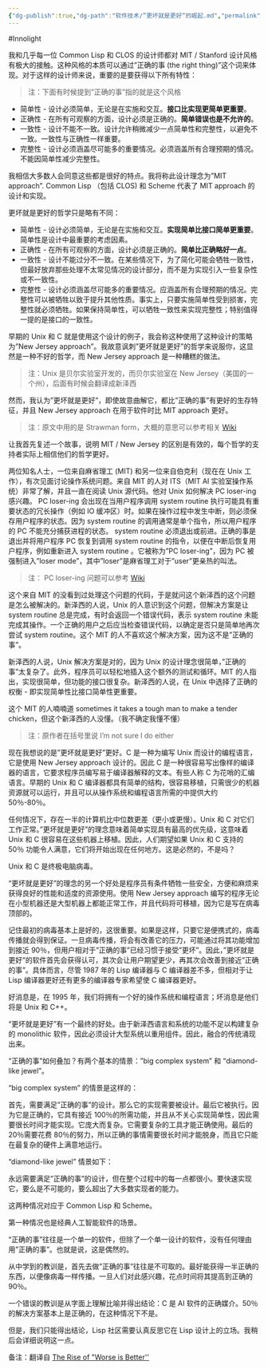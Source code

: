 ```yaml
---
{"dg-publish":true,"dg-path":"软件技术/”更坏就是更好“的崛起.md","permalink":"/软件技术/”更坏就是更好“的崛起/","created":"2025-07-14T10:36:25.681+08:00","updated":"2025-07-14T10:52:36.849+08:00"}
---
```


#Innolight

我和几乎每一位 Common Lisp 和 CLOS 的设计师都对 MIT / Stanford 设计风格有极大的接触。这种风格的本质可以通过”正确的事 (the right thing)”这个词来体现。对于这样的设计师来说，重要的是要获得以下所有特性：

> 注：下面有时候提到”正确的事”指的就是这个风格

- 简单性 - 设计必须简单，无论是在实施和交互。**接口比实现更简单更重要**。
- 正确性 - 在所有可观察的方面，设计必须是正确的。**简单错误也是不允许的**。
- 一致性 - 设计不能不一致。设计允许稍微减少一点简单性和完整性，以避免不一致。一致性与正确性一样重要。
- 完整性 - 设计必须涵盖尽可能多的重要情况。必须涵盖所有合理预期的情况。不能因简单性减少完整性。

我相信大多数人会同意这些都是很好的特点。我将称此设计理念为”MIT approach”. Common Lisp （包括 CLOS) 和 Scheme 代表了 MIT approach 的设计和实现。

更坏就是更好的哲学只是略有不同：

- 简单性 - 设计必须简单，无论是在实施和交互。**实现简单比接口简单更重要**。简单性是设计中最重要的考虑因素。
- 正确性 - 在所有可观察的方面，设计必须是正确的。**简单比正确略好一点**。
- 一致性 - 设计不能过分不一致。在某些情况下，为了简化可能会牺牲一致性，但最好放弃那些处理不太常见情况的设计部分，而不是为实现引入一些复杂性或不一致性。
- 完整性 - 设计必须涵盖尽可能多的重要情况。应涵盖所有合理预期的情况。完整性可以被牺牲以致于提升其他性质。事实上，只要实施简单性受到损害，完整性就必须牺牲。如果保持简单性，可以牺牲一致性来实现完整性；特别值得一提的是接口的一致性。

早期的 Unix 和 C 就是使用这个设计的例子，我会称这种使用了这种设计的策略为”New Jersey approach”。我故意讽刺”更坏就是更好”的哲学来说服你，这显然是一种不好的哲学，而 New Jersey approach 是一种糟糕的做法。

> 注：Unix 是贝尔实验室开发的，而贝尔实验室在 New Jersey（美国的一个州），后面有时候会翻译成新泽西

然而，我认为”更坏就是更好”，即使故意曲解它，都比”正确的事”有更好的生存特征，并且 New Jersey approach 在用于软件时比 MIT approach 更好。

> 注：原文中用的是 Strawman form，大概的意思可以参考相关 [Wiki](https://en.wikipedia.org/wiki/Straw_man)

让我首先复述一个故事，说明 MIT / New Jersey 的区别是有效的，每个哲学的支持者实际上相信他们的哲学更好。

两位知名人士，一位来自麻省理工 (MIT) 和另一位来自伯克利（现在在 Unix 工作），有次见面讨论操作系统问题。来自 MIT 的人对 ITS（MIT AI 实验室操作系统）非常了解，并且一直在阅读 Unix 源代码。他对 Unix 如何解决 PC loser-ing 感兴趣。 PC loser-ing 会出现在当用户程序调用 system routine 执行可能具有重要状态的冗长操作（例如 IO 缓冲区）时。如果在操作过程中发生中断，则必须保存用户程序的状态。因为 system routine 的调用通常是单个指令，所以用户程序的 PC 不能充分捕获进程的状态。 system routine 必须退出或前进。正确的事是退出并将用户程序 PC 恢复到调用 system routine 的指令，以便在中断后恢复用户程序，例如重新进入 system routine 。它被称为”PC loser-ing”，因为 PC 被强制进入”loser mode”，其中”loser”是麻省理工对于”user”更亲热的叫法。

> 注： PC loser-ing 问题可以参考 [Wiki](https://en.wikipedia.org/wiki/PCLSRing)

这个来自 MIT 的没看到过处理这个问题的代码，于是就问这个新泽西的这个问题是怎么被解决的。新泽西的人说，Unix 的人意识到这个问题，但解决方案是让 system routine 总是完成，有时会返回一个错误代码，表示 system routine 未能完成其操作。一个正确的用户之后应当检查错误代码，以确定是否只是简单地再次尝试 system routine。这个 MIT 的人不喜欢这个解决方案，因为这不是”正确的事”。

新泽西的人说，Unix 解决方案是对的，因为 Unix 的设计理念很简单，”正确的事”太复杂了。此外，程序员可以轻松地插入这个额外的测试和循环。MIT 的人指出，实现很简单，但功能的接口很复杂。新泽西的人说，在 Unix 中选择了正确的权衡 - 即实现简单性比接口简单性更重要。

这个 MIT 的人喃喃道 sometimes it takes a tough man to make a tender chicken，但这个新泽西的人没懂。（我不确定我懂不懂）

> 注：原作者在括号里说 I’m not sure I do either

现在我想说的是”更坏就是更好”更好。C 是一种为编写 Unix 而设计的编程语言，它是使用 New Jersey approach 设计的。因此 C 是一种很容易写出像样的编译器的语言，它要求程序员编写易于编译器解释的文本。有些人称 C 为花哨的汇编语言。早期的 Unix 和 C 编译器都具有简单的结构，很容易移植，只需很少的机器资源就可以运行，并且可以从操作系统和编程语言所需的中提供大约 50％-80％。

任何情况下，存在一半的计算机比中位数更差（更小或更慢）。Unix 和 C 对它们工作正常。”更坏就是更好”的理念意味着简单实现具有最高的优先级，这意味着 Unix 和 C 很容易在这些机器上移植。因此，人们期望如果 Unix 和 C 支持的 50％ 功能令人满意，它们将开始出现在任何地方。这是必然的，不是吗？

Unix 和 C 是终极电脑病毒。

“更坏就是更好”的理念的另一个好处是程序员有条件牺牲一些安全，方便和麻烦来获得良好的性能和适度的资源使用。使用 New Jersey approach 编写的程序无论在小型机器还是大型机器上都能正常工作，并且代码将可移植，因为它是写在病毒顶部的。

记住最初的病毒基本上是好的，这很重要。如果是这样，只要它是便携式的，病毒传播就会得到保证。一旦病毒传播，将会有改善它的压力，可能通过将其功能增加到接近 90％，但用户相对于”正确的事”已经习惯于接受”更坏”。因此，”更坏就是更好”的软件首先会获得认可，其次会让用户期望更少，再其次会改善到接近”正确的事”。具体而言，尽管 1987 年的 Lisp 编译器与 C 编译器差不多，但相对于让 Lisp 编译器更好还有更多的编译器专家希望使 C 编译器更好。

好消息是，在 1995 年，我们将拥有一个好的操作系统和编程语言；坏消息是他们将是 Unix 和 C++。

“更坏就是更好”有一个最终的好处。由于新泽西语言和系统的功能不足以构建复杂的 monolithic 软件，因此必须设计大型系统以重用组件。因此，融合的传统涌现出来。

“正确的事”如何叠加？有两个基本的情景：”big complex system” 和 “diamond-like jewel”。

“big complex system” 的情景是这样的：

首先，需要满足”正确的事”的设计。那么它的实现需要被设计。最后它被执行。因为它是正确的，它具有接近 100％的所需功能，并且从不关心实现简单性，因此需要很长时间才能实现。它庞大而复杂。它需要复杂的工具才能正确使用。最后的 20％需要花费 80％的努力，所以正确的事情需要很长时间才能脱身，而且它只能在最复杂的硬件上满意地运行。

“diamond-like jewel” 情景如下：

永远需要满足”正确的事”的设计，但在整个过程中的每一点都很小。要快速实现它，要么是不可能的，要么超出了大多数实现者的能力。

这两种情况对应于 Common Lisp 和 Scheme。

第一种情况也是经典人工智能软件的场景。

“正确的事”往往是一个单一的软件，但除了一个单一设计的软件，没有任何理由用”正确的事”。也就是说，这是偶然的。

从中学到的教训是，首先去做”正确的事”往往是不可取的。最好能获得一半正确的东西，以便像病毒一样传播。一旦人们对此感兴趣，花点时间将其提高到正确的 90％。

一个错误的教训是从字面上理解比喻并得出结论：C 是 AI 软件的正确媒介。50％ 的解决方案基本上是正确的，在这种情况下不是。

但是，我们只能得出结论，Lisp 社区需要认真反思它在 Lisp 设计上的立场。我稍后会详细说明这一点。

备注：翻译自 [The Rise of  "Worse is Better''](https://www.jwz.org/doc/worse-is-better.html)